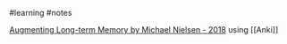 #learning #notes 

[Augmenting Long-term Memory by Michael Nielsen - 2018](https://augmentingcognition.com/ltm.html) using [[Anki]]


